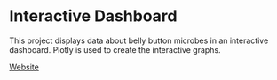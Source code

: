 # Interactive Dashboard 
This project displays data about belly button microbes in an interactive dashboard. Plotly is used to create the interactive graphs.

[Website](https://rebekahcallkacz.github.io/dashboard-challenge/)
